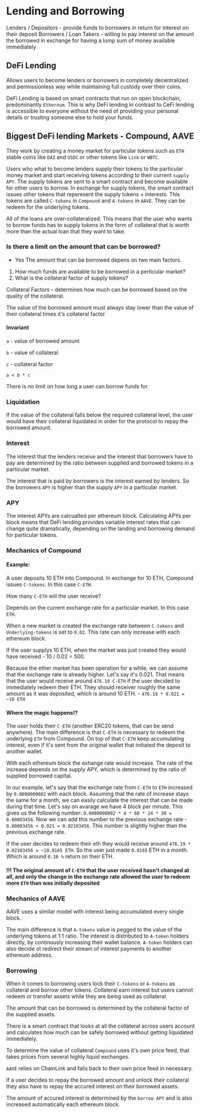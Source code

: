 # Lending and Borrowing

Lenders / Depositors - provide funds to borrowers in return for interest on their deposit
Borrowers / Loan Takers - willing to pay interest on the amount the borrowed in exchange for having a lump sum of money available immediately

## DeFi Lending

Allows users to become lenders or borrowers in completely decentralized and permissionless way while maintaining full custody over their coins.

DeFi Lending is based on smart contracts that run on open blockchain, predominantly `Ethereum`. This is why DeFi lending in contrast to CeFi lending is accessible to everyone without the need of providing your personal details or trusting someone else to hold your funds.

## Biggest DeFi lending Markets - Compound, AAVE

They work by creating a money market for particular tokens such as `ETH` stable coins like `DAI` and `USDC` or other tokens like `Link` or `WBTC`.

Users who what to become lenders supply their tokens to the particular money market and start receiving tokens according to their current `supply APY`. The supply tokens are sent to a smart contract and become available for other users to borrow. In exchange for supply tokens, the smart contract issues other tokens that reperesent the supply tokens + interests. This tokens are called `C-tokens` in `Compound` and `A-tokens` in `AAVE`. They can be redeem for the underlying tokens.

All of the loans are over-collateralized. This means that the user who wants to borrow funds has to supply tokens in the form of collateral that is worth more than the actual loan that they want to take.

### Is there a limit on the amount that can be borrowed?

- Yes
  The amount that can be borrowed depens on two main factors.

1. How much funds are available to be borrowed in a perticular market?
2. What is the collateral factor of supply tokens?

Collateral Factors - determines how much can be borrowed based on the quality of the collateral.

The value of the borrowed amount must always stay lower than the value of their collateral times it's collateral factor

#### Invariant

`a` - value of borrowed amount

`b` - value of collateral

`c` - collateral factor

`a < b * c`

There is no limit on how long a user can borrow funds for.

### Liquidation

If the value of the collateral falls below the required collateral level, the user would have their collateral liquidated in order for the protocol to repay the borrowed amount.

### Interest

The interest that the lenders receive and the interest that borrowers have to pay are determined by the ratio between supplied and borrowed tokens in a particular market.

The interest that is paid by borrowers is the interest earned by lenders. So the borrowers `APY` is higher than the supply `APY` in a particular market.

### APY

The interest APYs are calcualted per ethereum block. Calculating APYs per block means that DeFi lending provides variable interest rates that can change quite dramatically, depending on the landing and borrowing demand for particular tokens.

### Mechanics of Compound

#### Example:

A user deposits 10 ETH into Compound. In exchange for 10 ETH, Compound issues `C-tokens`. In this case `C-ETH`.

How many `C-ETH` will the user receive?

Depends on the current exchange rate for a particular market. In this case `ETH`.

When a new market is created the exchange rate between `C-tokens` and `Underlying-tokens` is set to `0.02`.
This rate can only increase with each ethereum block.

If the user supplys 10 ETH, when the market was just created they would have received - 10 / 0.02 = 500.

Because the ether market has been operation for a while, we can assume that the exchange rate is already higher. Let's say it's 0.021. That means that the user would receive around `476.19 C-ETH` if the user decided to immediately redeem their ETH. They should receiver roughly the same amount as it was deposited, which is around 10 ETH. - `476.19 * 0.021 = ~10 ETH`

#### Where the magic happens!?

The user holds their `C-ETH` (another ERC20 tokens, that can be send anywhere). The main difference is that `C-ETH` is necessary to redeem the underlying `ETH` from Compound. On top of that `C-ETH` keep accumulating interest, even if it's sent from the original wallet that initiated the deposit to another wallet.

With each ethereum block the exhange rate would increase. The rate of the increase depends on the supply APY, which is determined by the ratio of supplied borrowed capital.

In our example, let's say that the exchange rate from `C-ETH` to `ETH` increased by `0.0000000002` with each block. Assuming that the rate of increase stays the same for a month, we can easily calculate the interest that can be made during that time. Let's say on avarage we have 4 block per minute. This gives us the following number: `0.0000000002 * 4 * 60 * 24 * 30 = 0.00003456`. Now we can add this number to the previous exchange rate - `0.00003456 + 0.021 = 0.02103456`. This number is slightly higher than the previous exchange rate.

If the user decides to redeem their eth they would receive around `476.19 * 0.02103456 = ~10.0165 ETH`. So the user just made `0.0165` ETH in a month. Which is around `0.16 %` return on their ETH.

#### !!! The original amount of `C-ETH` that the user received hasn't changed at all, and only the change in the exchange rate allowed the user to redeem more `ETH` than was initially deposited

### Mechanics of AAVE

AAVE uses a similar model with interest being accumulated every single block.

The main difference is that `A-tokens` value is pegged to the value of the underlying tokens at 1:1 ratio. The interest is distributed to `A-token` holders directly, by continously increasing their wallet balance. `A-token` holders can also decide ot redirect their stream of interest payments to another ethereum address.

### Borrowing

When it comes to borrowing users lock their `C-tokens` or `A-tokens` as collateral and borrow other tokens. Collateral earn interest but users cannot redeem or transfer assets while they are being used as collateral.

The amount that can be borrowed is determined by the collateral factor of the supplied assets.

There is a smart contract that looks at all the collateral across users account and calculates how much can be safely borrowed without getting liquidated immediately.

To determine the value of collateral `Compound` uses it's own price feed, that takes prices from several highly liquid exchanges.

`AAVE` relies on ChainLink and falls back to their own price feed in necessary.

If a user decides to repay the borrowed amount and unlock their collateral they also have to repay the accured interest on their borrowed assets.

The amount of accured interest is determined by the `borrow APY` and is also increased automatically each ethereum block.

